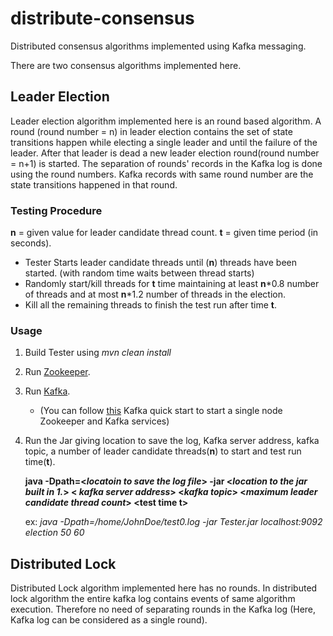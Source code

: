 # distribute-consensus
Distributed consensus algorithms implemented using Kafka messaging. 

There are two consensus algorithms implemented here.

## Leader Election
Leader election algorithm implemented here is an round based algorithm.
A round (round number = n) in leader election contains the set of state transitions happen while electing a single leader and until the failure of the leader.
After that leader is dead a new leader election round(round number = n+1) is started.
The separation of rounds' records in the Kafka log is done using the round numbers.
Kafka records with same round number are the state transitions happened in that round.

### Testing Procedure
**n** = given value for leader candidate thread count.
**t** = given time period (in seconds).

- Tester Starts leader candidate threads until (**n**) threads have been started. (with random time waits between thread starts)  
- Randomly start/kill threads for **t** time maintaining at least **n**\*0.8 number of threads 
and at most **n***1.2 
number of threads in the election.
- Kill all the remaining threads to finish the test run after time **t**.

### Usage

1. Build Tester using *mvn clean install*
2. Run [Zookeeper](https://zookeeper.apache.org/doc/r3.1.2/zookeeperStarted.html). 
3. Run [Kafka](https://kafka.apache.org/quickstart).

    * (You can follow [this](https://kafka.apache.org/quickstart#quickstart_startserver)  Kafka
     quick start to start a single node Zookeeper and Kafka services)

4. Run the Jar  giving location to save the log, Kafka server address, kafka topic, a number of 
leader candidate threads(**n**) to start and test run time(**t**).

    __java -Dpath=<_locatoin to save the log file_> -jar <_location to the jar built in 1._> <
    _kafka server address_> <_kafka topic_> <_maximum leader candidate thread count_> <test time **t**>__
    
    ex: _java -Dpath=/home/JohnDoe/test0.log -jar Tester.jar localhost:9092 election 50 60_

## Distributed Lock
Distributed Lock algorithm implemented here has no rounds. 
In distributed lock algorithm the entire kafka log contains events of same algorithm execution.
Therefore no need of separating rounds in the Kafka log (Here, Kafka log can be considered as a 
single round).
